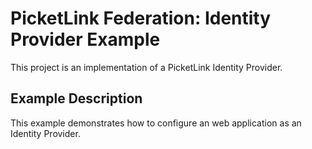 # PicketLink Federation: Identity Provider Example #
 
This project is an implementation of a PicketLink Identity Provider.

## Example Description ##

This example demonstrates how to configure an web application as an Identity Provider.
